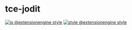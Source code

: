 # tce-jodit

[![js @extensionengine style](https://badgen.net/badge/code%20style/@extensionengine/black)](https://github.com/ExtensionEngine/eslint-config)
[![style @extensionengine style](https://badgen.net/badge/stylelint/@extensionengine/black)](https://github.com/ExtensionEngine/stylelint-config)
